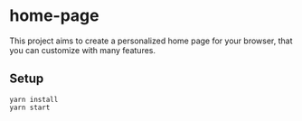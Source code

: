 # home-page

This project aims to create a personalized home page for your browser, that you can customize with many features.

## Setup

```
yarn install
yarn start
```
